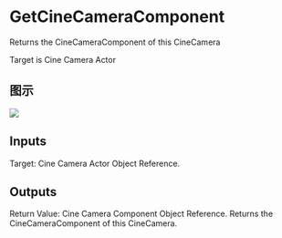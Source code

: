 # GetCineCameraComponent

Returns the CineCameraComponent of this CineCamera

Target is Cine Camera Actor

## 图示

![]($-20221218-18131033.png)

## Inputs

Target: Cine Camera Actor Object Reference.  

## Outputs

Return Value: Cine Camera Component Object Reference. Returns the CineCameraComponent of this CineCamera.

